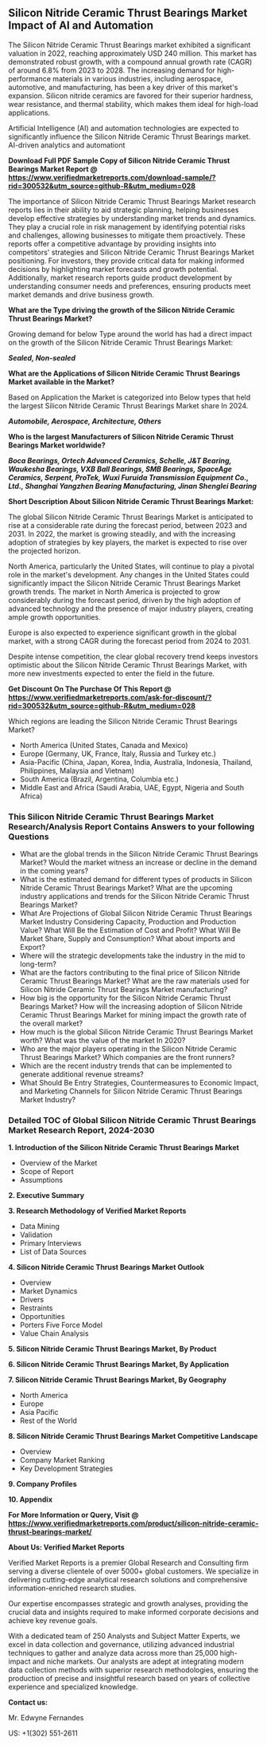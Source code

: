 <h2>Silicon Nitride Ceramic Thrust Bearings Market Impact of AI and Automation</h2><p>The Silicon Nitride Ceramic Thrust Bearings market exhibited a significant valuation in 2022, reaching approximately USD 240 million. This market has demonstrated robust growth, with a compound annual growth rate (CAGR) of around 6.8% from 2023 to 2028. The increasing demand for high-performance materials in various industries, including aerospace, automotive, and manufacturing, has been a key driver of this market's expansion. Silicon nitride ceramics are favored for their superior hardness, wear resistance, and thermal stability, which makes them ideal for high-load applications.</p><p>Artificial Intelligence (AI) and automation technologies are expected to significantly influence the Silicon Nitride Ceramic Thrust Bearings market. AI-driven analytics and automationt</p><p id="" class=""><strong>Download Full PDF Sample Copy of Silicon Nitride Ceramic Thrust Bearings Market Report @ <a href="https://www.verifiedmarketreports.com/download-sample/?rid=300532&utm_source=github-R&utm_medium=028" target="_blank">https://www.verifiedmarketreports.com/download-sample/?rid=300532&utm_source=github-R&utm_medium=028</a></strong></p><p>The importance of&nbsp;Silicon Nitride Ceramic Thrust Bearings Market research reports lies in their ability to aid strategic planning, helping businesses develop effective strategies by understanding market trends and dynamics. They play a crucial role in risk management by identifying potential risks and challenges, allowing businesses to mitigate them proactively. These reports offer a competitive advantage by providing insights into competitors' strategies and Silicon Nitride Ceramic Thrust Bearings Market positioning. For investors, they provide critical data for making informed decisions by highlighting market forecasts and growth potential. Additionally, market research reports guide product development by understanding consumer needs and preferences, ensuring products meet market demands and drive business growth.</p><p><strong>What are the&nbsp;Type driving the growth of the Silicon Nitride Ceramic Thrust Bearings Market?</strong></p><p id="" class="">Growing demand for below Type around the world has had a direct impact on the growth of the Silicon Nitride Ceramic Thrust Bearings Market:</p><em><strong>Sealed, Non-sealed</strong></em></p><strong>What are the&nbsp;Applications&nbsp;of Silicon Nitride Ceramic Thrust Bearings Market available in the Market?</strong></p><p id="" class="">Based on Application the Market is categorized into Below types that held the largest Silicon Nitride Ceramic Thrust Bearings Market share In 2024.</p><em><strong>Automobile, Aerospace, Architecture, Others</strong></em></p><strong>Who is the largest Manufacturers of Silicon Nitride Ceramic Thrust Bearings Market worldwide?</strong></p><p><em><strong>Boca Bearings, Ortech Advanced Ceramics, Schelle, J&T Bearing, Waukesha Bearings, VXB Ball Bearings, SMB Bearings, SpaceAge Ceramics, Serpent, ProTek, Wuxi Furuida Transmission Equipment Co., Ltd., Shanghai Yangzhen Bearing Manufacturing, Jinan Shenglei Bearing</strong></em></p><p id="" class=""><strong>Short Description About Silicon Nitride Ceramic Thrust Bearings Market:</strong></p><p>The global Silicon Nitride Ceramic Thrust Bearings Market is anticipated to rise at a considerable rate during the forecast period, between 2023 and 2031. In 2022, the market is growing steadily, and with the increasing adoption of strategies by key players, the market is expected to rise over the projected horizon.</p><p>North America, particularly the United States, will continue to play a pivotal role in the market's development. Any changes in the United States could significantly impact the Silicon Nitride Ceramic Thrust Bearings Market growth trends. The market in North America is projected to grow considerably during the forecast period, driven by the high adoption of advanced technology and the presence of major industry players, creating ample growth opportunities.</p><p>Europe is also expected to experience significant growth in the global market, with a strong CAGR during the forecast period from 2024 to 2031.</p><p>Despite intense competition, the clear global recovery trend keeps investors optimistic about the Silicon Nitride Ceramic Thrust Bearings Market, with more new investments expected to enter the field in the future.</p><p id="" class=""><strong>Get Discount On The Purchase Of This Report @ <a href="https://www.verifiedmarketreports.com/ask-for-discount/?rid=300532&utm_source=github-R&utm_medium=028" target="_blank">https://www.verifiedmarketreports.com/ask-for-discount/?rid=300532&utm_source=github-R&utm_medium=028</a></strong></p>Which regions are leading the Silicon Nitride Ceramic Thrust Bearings Market?</p><ul><li>North America (United States, Canada and Mexico)</li><li>Europe (Germany, UK, France, Italy, Russia and Turkey etc.)</li><li>Asia-Pacific (China, Japan, Korea, India, Australia, Indonesia, Thailand, Philippines, Malaysia and Vietnam)</li><li>South America (Brazil, Argentina, Columbia etc.)</li><li>Middle East and Africa (Saudi Arabia, UAE, Egypt, Nigeria and South Africa)</li></ul><h3 id="" class="">This Silicon Nitride Ceramic Thrust Bearings Market Research/Analysis Report Contains Answers to your following Questions</h3><ul><li>What are the global trends in the Silicon Nitride Ceramic Thrust Bearings Market? Would the market witness an increase or decline in the demand in the coming years?</li><li>What is the estimated demand for different types of products in Silicon Nitride Ceramic Thrust Bearings Market? What are the upcoming industry applications and trends for the Silicon Nitride Ceramic Thrust Bearings Market?</li><li>What Are Projections of Global Silicon Nitride Ceramic Thrust Bearings Market Industry Considering Capacity, Production and Production Value? What Will Be the Estimation of Cost and Profit? What Will Be Market Share, Supply and Consumption? What about imports and Export?</li><li>Where will the strategic developments take the industry in the mid to long-term?</li><li>What are the factors contributing to the final price of Silicon Nitride Ceramic Thrust Bearings Market? What are the raw materials used for Silicon Nitride Ceramic Thrust Bearings Market manufacturing?</li><li>How big is the opportunity for the Silicon Nitride Ceramic Thrust Bearings Market? How will the increasing adoption of Silicon Nitride Ceramic Thrust Bearings Market for mining impact the growth rate of the overall market?</li><li>How much is the global Silicon Nitride Ceramic Thrust Bearings Market worth? What was the value of the market In 2020?</li><li>Who are the major players operating in the Silicon Nitride Ceramic Thrust Bearings Market? Which companies are the front runners?</li><li>Which are the recent industry trends that can be implemented to generate additional revenue streams?</li><li>What Should Be Entry Strategies, Countermeasures to Economic Impact, and Marketing Channels for Silicon Nitride Ceramic Thrust Bearings Market Industry?</li></ul><h3 id="" class="">Detailed TOC of Global Silicon Nitride Ceramic Thrust Bearings Market Research Report, 2024-2030</h3><p id="" class=""><strong>1. Introduction of the Silicon Nitride Ceramic Thrust Bearings Market</strong></p><ul><li>Overview of the Market</li><li>Scope of Report</li><li>Assumptions</li></ul><p id="" class=""><strong>2. Executive Summary</strong></p><p id="" class=""><strong>3. Research Methodology of Verified Market Reports</strong></p><ul><li>Data Mining</li><li>Validation</li><li>Primary Interviews</li><li>List of Data Sources</li></ul><p id="" class=""><strong>4. Silicon Nitride Ceramic Thrust Bearings Market Outlook</strong></p><ul><li>Overview</li><li>Market Dynamics</li><li>Drivers</li><li>Restraints</li><li>Opportunities</li><li>Porters Five Force Model</li><li>Value Chain Analysis</li></ul><p id="" class=""><strong>5. Silicon Nitride Ceramic Thrust Bearings Market, By Product</strong></p><p id="" class=""><strong>6. Silicon Nitride Ceramic Thrust Bearings Market, By Application</strong></p><p id="" class=""><strong>7. Silicon Nitride Ceramic Thrust Bearings Market, By Geography</strong></p><ul><li>North America</li><li>Europe</li><li>Asia Pacific</li><li>Rest of the World</li></ul><p id="" class=""><strong>8. Silicon Nitride Ceramic Thrust Bearings Market Competitive Landscape</strong></p><ul><li>Overview</li><li>Company Market Ranking</li><li>Key Development Strategies</li></ul><p id="" class=""><strong>9. Company Profiles</strong></p><p id="" class=""><strong>10. Appendix</strong></p><p id="" class=""><strong>For More Information or Query, Visit @ <a href="https://www.verifiedmarketreports.com/product/silicon-nitride-ceramic-thrust-bearings-market/" target="_blank">https://www.verifiedmarketreports.com/product/silicon-nitride-ceramic-thrust-bearings-market/</a></strong></p><p id="" class=""><strong>About Us: Verified Market Reports</strong></p><p id="" class="">Verified Market Reports is a premier Global Research and Consulting firm serving a diverse clientele of over 5000+ global customers. We specialize in delivering cutting-edge analytical research solutions and comprehensive information-enriched research studies.</p><p id="" class="">Our expertise encompasses strategic and growth analyses, providing the crucial data and insights required to make informed corporate decisions and achieve key revenue goals.</p><p id="" class="">With a dedicated team of 250 Analysts and Subject Matter Experts, we excel in data collection and governance, utilizing advanced industrial techniques to gather and analyze data across more than 25,000 high-impact and niche markets. Our analysts are adept at integrating modern data collection methods with superior research methodologies, ensuring the production of precise and insightful research based on years of collective experience and specialized knowledge.</p><p id="" class=""><strong>Contact us:</strong></p><p id="" class="">Mr. Edwyne Fernandes</p><p id="" class="">US: +1(302) 551-2611</p>